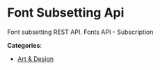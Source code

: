 # Font Subsetting Api


Font subsetting REST API. Fonts API - Subscription



**Categories**:
- [Art & Design](https://github.com/apis-list/apis-list#art-and-design)



